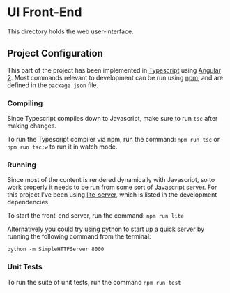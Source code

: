 
# UI Front-End
This directory holds the web user-interface.

## Project Configuration
This part of the project has been implemented in [Typescript](https://www.typescriptlang.org/) using [Angular 2](https://angular.io/).
Most commands relevant to development can be run using [npm](https://www.npmjs.com/), and are defined in the `package.json` file.

### Compiling
Since Typescript compiles down to Javascript, make sure to run `tsc` after making changes.

To run the Typescript compiler via npm, run the command: `npm run tsc` or `npm run tsc:w` to run it in watch mode.

### Running
Since most of the content is rendered dynamically with Javascript, so to work properly it needs to be run from some sort of Javascript server.
For this project I've been using [lite-server](https://github.com/johnpapa/lite-server), which is listed in the development dependencies. 

To start the front-end server, run the command: `npm run lite`

Alternatively you could try using python to start up a quick server by running the following command from the terminal:

`python -m SimpleHTTPServer 8000`

### Unit Tests
To run the suite of unit tests, run the command `npm run test`
